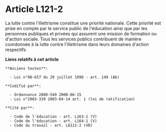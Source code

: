# Article L121-2

La lutte contre l'illettrisme constitue une priorité nationale. Cette priorité est prise en compte par le service public de
l'éducation ainsi que par les personnes publiques et privées qui assurent une mission de formation ou d'action sociale. Tous
les services publics contribuent de manière coordonnée à la lutte contre l'illettrisme dans leurs domaines d'action
respectifs.

**Liens relatifs à cet article**

	**Anciens textes**:

	  - Loi n°98-657 du 29 juillet 1998 - art. 149 (Ab)

	**Codifié par**:

	  - Ordonnance 2000-549 2000-06-15
	  - Loi n°2003-339 2003-04-14 art. 1 (loi de ratification)

	**Cité par**:

	  - Code de l'éducation - art. L163-1 (V)
	  - Code de l'éducation - art. L164-1 (V)
	  - Code du travail - art. L6121-2 (VD)
